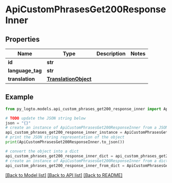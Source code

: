# ApiCustomPhrasesGet200ResponseInner


## Properties

Name | Type | Description | Notes
------------ | ------------- | ------------- | -------------
**id** | **str** |  | 
**language_tag** | **str** |  | 
**translation** | [**TranslationObject**](TranslationObject.md) |  | 

## Example

```python
from py_logto.models.api_custom_phrases_get200_response_inner import ApiCustomPhrasesGet200ResponseInner

# TODO update the JSON string below
json = "{}"
# create an instance of ApiCustomPhrasesGet200ResponseInner from a JSON string
api_custom_phrases_get200_response_inner_instance = ApiCustomPhrasesGet200ResponseInner.from_json(json)
# print the JSON string representation of the object
print(ApiCustomPhrasesGet200ResponseInner.to_json())

# convert the object into a dict
api_custom_phrases_get200_response_inner_dict = api_custom_phrases_get200_response_inner_instance.to_dict()
# create an instance of ApiCustomPhrasesGet200ResponseInner from a dict
api_custom_phrases_get200_response_inner_from_dict = ApiCustomPhrasesGet200ResponseInner.from_dict(api_custom_phrases_get200_response_inner_dict)
```
[[Back to Model list]](../README.md#documentation-for-models) [[Back to API list]](../README.md#documentation-for-api-endpoints) [[Back to README]](../README.md)


